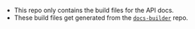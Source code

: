 - This repo only contains the build files for the API docs.
- These build files get generated from the [`docs-builder`](https://github.com/CommitChange/docs-builder) repo.
